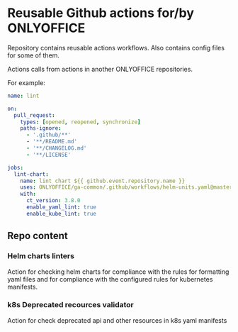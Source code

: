 # Reusable Github actions for/by ONLYOFFICE

Repository contains reusable actions workflows. Also contains config files for some of them. 

Actions calls from actions in another ONLYOFFICE repositories. 

For example:

```yaml
name: lint

on:
  pull_request:
    types: [opened, reopened, synchronize]
    paths-ignore:
      - '.github/**'
      - '**/README.md'
      - '**/CHANGELOG.md'
      - '**/LICENSE'

jobs:
  lint-chart:           
    name: lint chart ${{ github.event.repository.name }}
    uses: ONLYOFFICE/ga-common/.github/workflows/helm-units.yaml@master
    with: 
      ct_version: 3.8.0
      enable_yaml_lint: true
      enable_kube_lint: true
```  

## Repo content 

### Helm charts linters

Action for checking helm charts for compliance with the rules for formatting yaml files and for compliance with the configured rules for kubernetes manifests.

### k8s Deprecated recources validator

Action for check deprecated api and other resources in k8s yaml manifests
